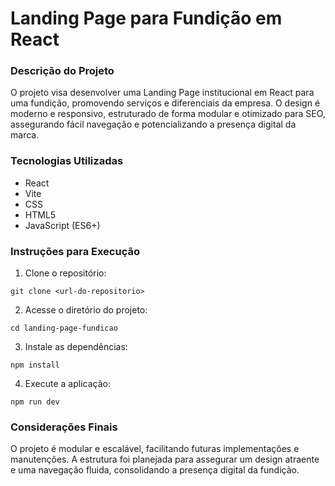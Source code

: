 # Landing Page para Fundição em React

### Descrição do Projeto

O projeto visa desenvolver uma Landing Page institucional em React para uma fundição, promovendo serviços e diferenciais da empresa. O design é moderno e responsivo, estruturado de forma modular e otimizado para SEO, assegurando fácil navegação e potencializando a presença digital da marca.

### Tecnologias Utilizadas

* React
* Vite
* CSS
* HTML5
* JavaScript (ES6+)

### Instruções para Execução

1. Clone o repositório:

```
git clone <url-do-repositorio>
```

2. Acesse o diretório do projeto:

```
cd landing-page-fundicao
```

3. Instale as dependências:

```
npm install
```

4. Execute a aplicação:

```
npm run dev
```

### Considerações Finais

O projeto é modular e escalável, facilitando futuras implementações e manutenções. A estrutura foi planejada para assegurar um design atraente e uma navegação fluida, consolidando a presença digital da fundição.
